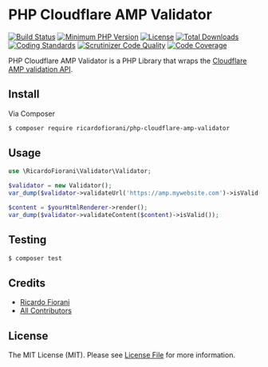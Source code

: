 # PHP Cloudflare AMP Validator
[![Build Status](https://api.travis-ci.org/ricardofiorani/php-cloudflare-amp-validator.svg?branch=master)](http://travis-ci.org/ricardofiorani/php-cloudflare-amp-validator)
[![Minimum PHP Version](http://img.shields.io/badge/php-%3E%3D%205.3-8892BF.svg)](https://php.net/)
[![License](https://poser.pugx.org/ricardofiorani/php-cloudflare-amp-validator/license.png)](https://packagist.org/packages/ricardofiorani/php-cloudflare-amp-validator)
[![Total Downloads](https://poser.pugx.org/ricardofiorani/php-cloudflare-amp-validator/d/total.png)](https://packagist.org/packages/ricardofiorani/php-cloudflare-amp-validator)
[![Coding Standards](https://img.shields.io/badge/cs-PSR--4-yellow.svg)](https://github.com/php-fig-rectified/fig-rectified-standards)
[![Scrutinizer Code Quality](https://scrutinizer-ci.com/g/ricardofiorani/php-cloudflare-amp-validator/badges/quality-score.png?b=master)](https://scrutinizer-ci.com/g/ricardofiorani/php-cloudflare-amp-validator/?branch=master)
[![Code Coverage](https://scrutinizer-ci.com/g/ricardofiorani/php-cloudflare-amp-validator/badges/coverage.png?b=master)](https://scrutinizer-ci.com/g/ricardofiorani/php-cloudflare-amp-validator/?branch=master)

PHP Cloudflare AMP Validator is a PHP Library that wraps the [Cloudflare AMP validation API](https://blog.cloudflare.com/amp-validator-api/).

## Install

Via Composer

``` bash
$ composer require ricardofiorani/php-cloudflare-amp-validator
```

## Usage
``` php
use \RicardoFiorani\Validator\Validator;

$validator = new Validator();
var_dump($validator->validateUrl('https://amp.mywebsite.com')->isValid());

$content = $yourHtmlRenderer->render();
var_dump($validator->validateContent($content)->isValid());

```

## Testing

``` bash
$ composer test
```

## Credits
- [Ricardo Fiorani](https://github.com/ricardofiorani)
- [All Contributors](https://github.com/ricardofiorani/php-cloudflare-amp-validator/graphs/contributors)

## License

The MIT License (MIT). Please see [License File](LICENSE.md) for more information.
